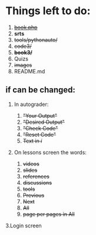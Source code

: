 Things left to do:
=================

1. ~~[book.php](book.php)~~
2. **srts**
5. ~~tools/pythonauto/~~
6. ~~code3/~~
7. ~~**book3/**~~
8. Quizs
9. ~~images~~
10. README.md


if can be changed:
-----------------
1. In autograder: 
   1. ~~"Your Output"~~
   2. ~~"Desired Output"~~
   3. ~~"Check Code"~~
   4. ~~"Reset Code"~~
   5. ~~Text in *i*~~

2. On lessons screen the words:
   1. ~~videos~~
   2. ~~slides~~
   3. ~~references~~
   4. ~~discussions~~
   5. ~~tools~~
   6. ~~Previous~~
   7. ~~Next~~
   8. ~~All~~
   9. ~~page per pages in All~~

3.Login screen
